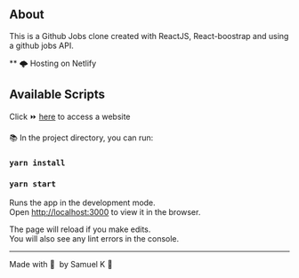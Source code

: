 ## About 

This is a Github Jobs clone created with ReactJS, React-boostrap and using a github jobs API.

** 🌩 Hosting on Netlify

## Available Scripts

Click ⏩ [here](https://clone-githubjobs-samuelkueta.netlify.app/) to access a website

📚 
In the project directory, you can run:

### `yarn install`

### `yarn start`

Runs the app in the development mode.<br />
Open [http://localhost:3000](http://localhost:3000) to view it in the browser.

The page will reload if you make edits.<br />
You will also see any lint errors in the console.

<hr>
Made with 🖤 &nbsp;by Samuel K 👋 &nbsp;
